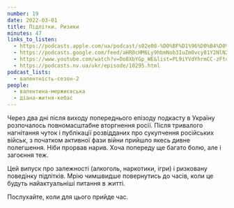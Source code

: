 ```yaml
---
number: 19
date: 2022-03-01
title: Підлітки. Ризики
minutes: 47
links_to_listen:
  - https://podcasts.apple.com/ua/podcast/s02e08-%D0%BF%D1%96%D0%B4%D0%BB%D1%96%D1%82%D0%BA%D0%B8-%D1%80%D0%B8%D0%B7%D0%B8%D0%BA%D0%B8/id1581632743?i=1000552411422
  - https://podcasts.google.com/feed/aHR0cHM6Ly9hbmNob3IuZm0vcy81Y2NlN2UzOC9wb2RjYXN0L3Jzcw/episode/ODk5NjZmZmYtOGYzOS00MjQzLWI2NjYtMjBiMGY1YjBmNWY1?sa=X&ved=0CAUQkfYCahcKEwiQvP626uL6AhUAAAAAHQAAAAAQXA
  - https://www.youtube.com/watch?v=Do8XbYGp_WE&list=PL9iYVdYhrmCC-zFtq60fYg70jZlh3HtPT&index=8
  - https://podcasts.nv.ua/ukr/episode/10295.html
podcast_lists:
  - валентність-сезон-2
people:
  - валентина-мержиєвська
  - діана-житня-кебас
---
```


Через два дні після виходу попереднього епізоду подкасту в Україну розпочалось
повномасштабне вторгнення росії. Після тривалого нагнітання чуток і публікації
розвідданих про сукупчення російських військ, з початком активної фази війни
прийшло якесь дивне полегшення. Ніби прорвав нарив. Хоча попереду ще багато
болю, але і загоєння теж.

Цей випуск про залежності (алкоголь, наркотики, ігри) і ризковану поведінку
підлітків. Мрію чимшвидше повернутись до часів, коли це будуть найактуальніші
питання в житті.

Послухайте, коли для цього прийде час.

